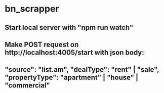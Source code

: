 # bn_scrapper

## Start local server with "npm run watch"
## Make POST request on http://localhost:4005/start with json body:
## "source": "list.am", "dealType": "rent" | "sale", "propertyType": "apartment" | "house" | "commercial"   